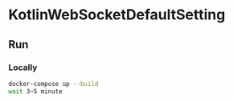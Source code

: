 # KotlinWebSocketDefaultSetting
## Run

### Locally


```bash
docker-compose up --build
wait 3~5 minute
```